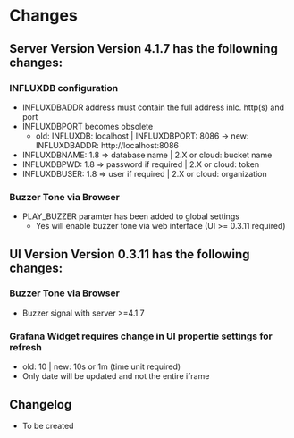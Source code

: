 # Changes

## Server Version Version 4.1.7 has the followning changes:

### INFLUXDB configuration
- INFLUXDBADDR address must contain the full address inlc. http(s) and port
- INFLUXDBPORT becomes obsolete
    - old: INFLUXDB: localhost | INFLUXDBPORT: 8086
    -> new: INFLUXDBADDR: http://localhost:8086
- INFLUXDBNAME: 1.8 => database name | 2.X or cloud: bucket name
- INFLUXDBPWD: 1.8 => password if required | 2.X or cloud: token
- INFLUXDBUSER: 1.8 => user if required | 2.X or cloud: organization

### Buzzer Tone via Browser
- PLAY_BUZZER  paramter has been added to global settings
    - Yes will enable buzzer tone via web interface (UI >= 0.3.11 required)


## UI Version Version 0.3.11 has the following changes:

### Buzzer Tone via Browser
- Buzzer signal with server >=4.1.7

### Grafana Widget requires change in UI propertie settings for refresh
- old: 10 | new: 10s or 1m (time unit required)
- Only date will be updated and not the entire iframe

## Changelog

- To be created